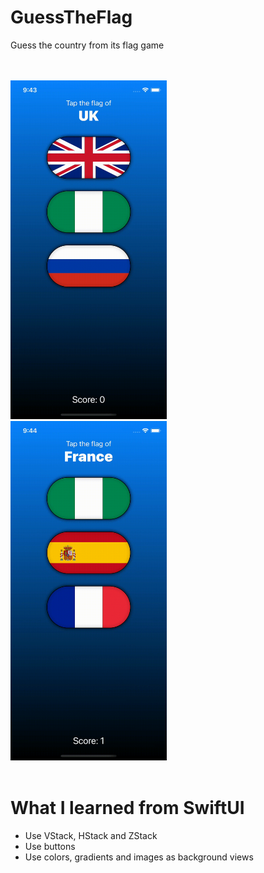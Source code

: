 # GuessTheFlag
Guess the country from its flag game

<br></br>
<img src="https://github.com/oliveira-alex/GuessTheFlag/blob/main/RightAnswer.gif" alt="RightAnswer.gif" width="250">
&nbsp;
&nbsp;
&nbsp;
<img src="https://github.com/oliveira-alex/GuessTheFlag/blob/main/WrongAnswer.gif" alt="WrongAnswer.gif" width="250">
<br></br>

# What I learned from SwiftUI
* Use VStack, HStack and ZStack
* Use buttons
* Use colors, gradients and images as background views
